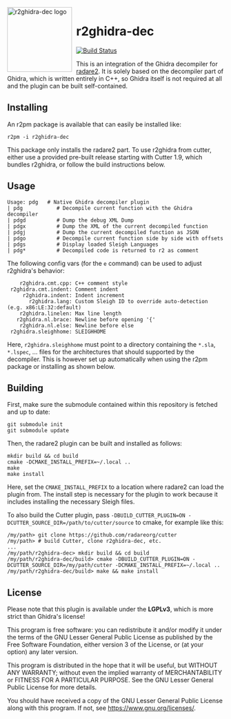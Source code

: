 <img width="150" height="150" align="left" style="float: left; margin: 0 10px 0 0;" alt="r2ghidra-dec logo" src="https://raw.githubusercontent.com/radareorg/r2ghidra-dec/master/assets/logo.png">

# r2ghidra-dec

[![Build Status](https://travis-ci.com/radareorg/r2ghidra-dec.svg?token=JDmXp2pDhXxtPErySVHM&branch=master)](https://travis-ci.com/radareorg/r2ghidra-dec)

This is an integration of the Ghidra decompiler for [radare2](https://github.com/radareorg/radare2).
It is solely based on the decompiler part of Ghidra, which is written entirely in
C++, so Ghidra itself is not required at all and the plugin can be built self-contained.

## Installing

An r2pm package is available that can easily be installed like:
```
r2pm -i r2ghidra-dec
```

This package only installs the radare2 part.
To use r2ghidra from cutter, either use a provided pre-built release starting with
Cutter 1.9, which bundles r2ghidra, or follow the build instructions below.

## Usage

```
Usage: pdg   # Native Ghidra decompiler plugin
| pdg           # Decompile current function with the Ghidra decompiler
| pdgd          # Dump the debug XML Dump
| pdgx          # Dump the XML of the current decompiled function
| pdgj          # Dump the current decompiled function as JSON
| pdgo          # Decompile current function side by side with offsets
| pdgs          # Display loaded Sleigh Languages
| pdg*          # Decompiled code is returned to r2 as comment
```

The following config vars (for the `e` command) can be used to adjust r2ghidra's behavior:

```
    r2ghidra.cmt.cpp: C++ comment style
 r2ghidra.cmt.indent: Comment indent
     r2ghidra.indent: Indent increment
       r2ghidra.lang: Custom Sleigh ID to override auto-detection (e.g. x86:LE:32:default)
    r2ghidra.linelen: Max line length
   r2ghidra.nl.brace: Newline before opening '{'
    r2ghidra.nl.else: Newline before else
 r2ghidra.sleighhome: SLEIGHHOME
```

Here, `r2ghidra.sleighhome` must point to a directory containing the `*.sla`, `*.lspec`, ... files for
the architectures that should supported by the decompiler. This is however set up automatically when using
the r2pm package or installing as shown below.

## Building

First, make sure the submodule contained within this repository is fetched and up to date:

```
git submodule init
git submodule update
```

Then, the radare2 plugin can be built and installed as follows:

```
mkdir build && cd build
cmake -DCMAKE_INSTALL_PREFIX=~/.local ..
make
make install
```

Here, set the `CMAKE_INSTALL_PREFIX` to a location where radare2 can load the plugin from.
The install step is necessary for the plugin to work because it includes installing the necessary Sleigh files.

To also build the Cutter plugin, pass `-DBUILD_CUTTER_PLUGIN=ON -DCUTTER_SOURCE_DIR=/path/to/cutter/source` to cmake, for example like this:
```
/my/path> git clone https://github.com/radareorg/cutter
/my/path> # build Cutter, clone r2ghidra-dec, etc.
...
/my/path/r2ghidra-dec> mkdir build && cd build
/my/path/r2ghidra-dec/build> cmake -DBUILD_CUTTER_PLUGIN=ON -DCUTTER_SOURCE_DIR=/my/path/cutter -DCMAKE_INSTALL_PREFIX=~/.local ..
/my/path/r2ghidra-dec/build> make && make install
```

## License

Please note that this plugin is available under the **LGPLv3**, which
is more strict than Ghidra's license!

This program is free software: you can redistribute it and/or modify
it under the terms of the GNU Lesser General Public License as published by
the Free Software Foundation, either version 3 of the License, or
(at your option) any later version.

This program is distributed in the hope that it will be useful,
but WITHOUT ANY WARRANTY; without even the implied warranty of
MERCHANTABILITY or FITNESS FOR A PARTICULAR PURPOSE.  See the
GNU Lesser General Public License for more details.

You should have received a copy of the GNU Lesser General Public License
along with this program.  If not, see <https://www.gnu.org/licenses/>.
